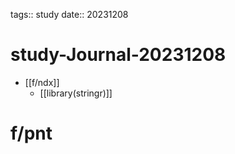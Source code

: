 tags:: study
date:: 20231208

# study-Journal-20231208

- [[f/ndx]]
  - [[library(stringr)]]

# f/pnt

